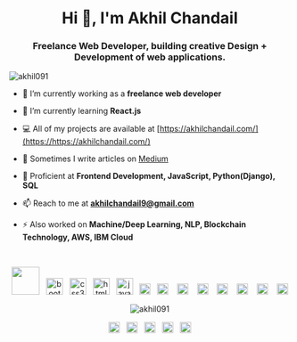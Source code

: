 
<h1 align="center">Hi 👋, I'm Akhil Chandail</h1>
<h3 align="center">Freelance Web Developer, building creative Design + Development of web applications.</h3>

<p align="left"> <img src="https://komarev.com/ghpvc/?username=akhil091" alt="akhil091" /> </p>

- 🔭 I’m currently working as a **freelance web developer**

- 🌱 I’m currently learning **React.js**

- 💻 All of my projects are available at [https://akhilchandail.com/](https://https://akhilchandail.com/)

- 📝 Sometimes I write articles on [Medium](https://medium.com/@akhilchandail9)

- 💬 Proficient at **Frontend Development, JavaScript, Python(Django), SQL**

- 📫 Reach to me at **akhilchandail9@gmail.com**

- ⚡ Also worked on **Machine/Deep Learning, NLP, Blockchain Technology, AWS, IBM Cloud**
<br>
<p align="center"><img src="https://cdn.jsdelivr.net/gh/devicons/devicon/icons/react/react-original.svg" width="50" height="50"/> &nbsp;&nbsp;<img src="https://cdn.jsdelivr.net/gh/devicons/devicon/icons/bootstrap/bootstrap-plain-wordmark.svg" alt="bootstrap" width="30" height="30"/> &nbsp;&nbsp;<img src="https://cdn.jsdelivr.net/gh/devicons/devicon/icons/css3/css3-original-wordmark.svg" alt="css3" width="30" height="30"/>&nbsp;&nbsp; <img src="https://cdn.jsdelivr.net/gh/devicons/devicon/icons/html5/html5-original-wordmark.svg" alt="html5" width="30" height="30"/>&nbsp;&nbsp; <img src="https://cdn.jsdelivr.net/gh/devicons/devicon/icons/javascript/javascript-original.svg" alt="javascript" width="30" height="30"/> &nbsp;&nbsp;<img src="https://cdn.jsdelivr.net/gh/devicons/devicon/icons/mysql/mysql-original-wordmark.svg" alt="mysql" width="20" height="20"/> &nbsp;&nbsp;<img src="https://cdn.jsdelivr.net/gh/devicons/devicon/icons/php/php-original.svg" alt="php" width="20" height="20"/> &nbsp;&nbsp; <img src="https://cdn.jsdelivr.net/gh/devicons/devicon/icons/linux/linux-original.svg" alt="linux" width="20" height="20"/>
&nbsp;&nbsp; <img src="https://cdn.jsdelivr.net/gh/devicons/devicon/icons/python/python-original.svg" alt="python" width="20" height="20"/>
&nbsp;&nbsp; <img src="https://cdn.jsdelivr.net/gh/devicons/devicon/icons/jupyter/jupyter-original-wordmark.svg" alt="jupyter" width="20" height="20"/>
&nbsp;&nbsp; <img src="https://cdn.jsdelivr.net/gh/devicons/devicon/icons/django/django-original.svg" alt="django" width="20" height="20"/>
&nbsp;&nbsp; <img src="https://cdn.jsdelivr.net/gh/devicons/devicon/icons/figma/figma-original.svg" alt="figma" width="20" height="20"/>
&nbsp;&nbsp; <img src="https://cdn.jsdelivr.net/gh/devicons/devicon/icons/wordpress/wordpress-plain-wordmark.svg" alt="wordpress" width="20" height="20"/></p><p align="center"> <img src="https://github-readme-stats.vercel.app/api?username=akhil091&show_icons=true" alt="akhil091" /> </p>

<p align="center">
<a href="https://codepen.io/akhil09" target="blank"><img align="center" src="https://cdn.jsdelivr.net/npm/simple-icons@3.0.1/icons/codepen.svg" alt="akhil09" height="20" width="20" /></a>&nbsp;&nbsp;
<a href="https://twitter.com/akhilrajput09" target="blank"><img align="center" src="https://cdn.jsdelivr.net/npm/simple-icons@3.0.1/icons/twitter.svg" alt="akhilrajput091" height="20" width="20" /></a>&nbsp;&nbsp;
<a href="https://linkedin.com/in/akhilchandail" target="blank"><img align="center" src="https://cdn.jsdelivr.net/npm/simple-icons@3.0.1/icons/linkedin.svg" alt="akhil-chandail-594908122" height="20" width="20" /></a>&nbsp;&nbsp;
<a href="https://instagram.com/akhilrajput09" target="blank"><img align="center" src="https://cdn.jsdelivr.net/npm/simple-icons@3.0.1/icons/instagram.svg" alt="akhilrajput091" height="20" width="20" /></a>&nbsp;&nbsp;
<a href="https://medium.com/@akhilchandail9" target="blank"><img align="center" src="https://cdn.jsdelivr.net/npm/simple-icons@3.0.1/icons/medium.svg" alt="@akhilchandail9" height="20" width="20" /></a>
</p>
